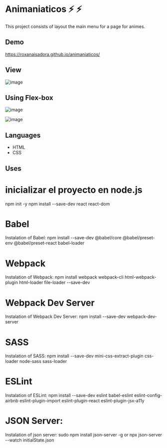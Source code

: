 # Animaniaticos :zap: :zap:

This project consists of layout the main menu for a page for animes.

## Demo

https://roxanaisadora.github.io/animaniaticos/

## View 

![image](https://user-images.githubusercontent.com/58452664/90177165-c38b0e00-dd6f-11ea-974a-6b7c06419432.png)

## Using Flex-box

![image](https://user-images.githubusercontent.com/58452664/90177231-dd2c5580-dd6f-11ea-9468-b524854f882b.png)


![image](https://user-images.githubusercontent.com/58452664/90177268-ecab9e80-dd6f-11ea-9525-30cd916b6418.png)

## Languages

* HTML 
* CSS

## Uses
# inicializar el proyecto en node.js

npm init -y
npm install --save-dev react react-dom

# Babel

Instalation of Babel:
npm install --save-dev @babel/core @babel/preset-env @babel/preset-react babel-loader

# Webpack

Instalation of Webpack: 
npm install webpack webpack-cli html-webpack-plugin html-loader file-loader --save-dev

# Webpack Dev Server

Instalation of Webpack Dev Server:
npm install --save-dev webpack-dev-server

# SASS

Instalation of SASS:
npm install --save-dev mini-css-extract-plugin css-loader node-sass sass-loader

# ESLint

Instalation of ESLint:
npm install --save-dev eslint babel-eslint eslint-config-airbnb eslint-plugin-import eslint-plugin-react eslint-plugin-jsx-a11y

# JSON Server:
Instalation of json server:
sudo npm install json-server -g 
or
npx json-server --watch initialState.json